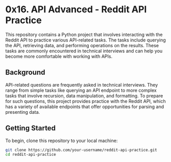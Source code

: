 # 0x16. API Advanced - Reddit API Practice

This repository contains a Python project that involves interacting with the Reddit API to practice various API-related tasks. The tasks include querying the API, retrieving data, and performing operations on the results. These tasks are commonly encountered in technical interviews and can help you become more comfortable with working with APIs.

## Background

API-related questions are frequently asked in technical interviews. They range from simple tasks like querying an API endpoint to more complex tasks that involve recursion, data manipulation, and formatting. To prepare for such questions, this project provides practice with the Reddit API, which has a variety of available endpoints that offer opportunities for parsing and presenting data.

## Getting Started

To begin, clone this repository to your local machine:

```bash
git clone https://github.com/your-username/reddit-api-practice.git
cd reddit-api-practice
